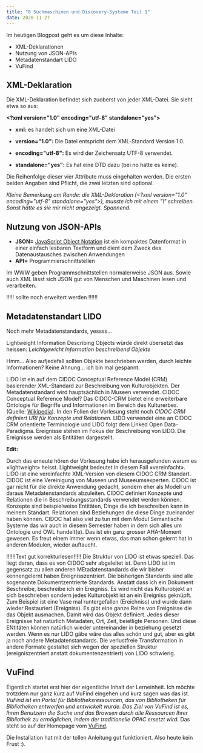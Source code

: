 ```yaml
---
title: "8 Suchmaschinen und Discovery-Systeme Teil 1"
date: 2020-11-27
---
```


Im heutigen Blogpost geht es um diese Inhalte:
* XML-Deklarationen
* Nutzung von JSON-APIs
* Metadatenstandart LIDO
* VuFind 




## XML-Deklaration

Die XML-Deklaration befindet sich zuoberst von jeder XML-Datei. Sie sieht etwa so aus:

**\<?xml version="1.0" encoding="utf-8" standalone="yes">**

* **xml:** es handelt sich um eine XML-Datei

* **version="1.0":** Die Datei entspricht dem XML-Standard Version 1.0.

* **encoding="utf-8":** Es wird der Zeichensatz UTF-8 verwendet.

* **standalone="yes":** Es hat eine DTD dazu (bei no hätte es keine).

Die Reihenfolge dieser vier Attribute muss eingehalten werden. Die ersten beiden Angaben sind Pflicht, die zwei letzten sind optional.

*Kleine Bemerkung am Rande: die XML-Deklaration (\<?xml version="1.0" encoding="utf-8" standalone="yes">), musste ich mit einem "\\" schreiben. Sonst hätte es sie mir nicht angezeigt. Spannend.*


## Nutzung von JSON-APIs

* **JSON=** [JavaScript Object Notation](https://de.wikipedia.org/wiki/JavaScript_Object_Notation) ist ein kompaktes Datenformat in einer einfach lesbaren Textform und dient dem Zweck des Datenaustausches zwischen Anwendungen 
*	**API=** Programmierschnittstellen

Im WWW geben Programmschnittstellen normalerweise JSON aus. Sowie auch XML lässt sich JSON gut von Menschen und Maschinen lesen und verarbeiten.






!!!!! sollte noch erweitert werden !!!!!!

## Metadatenstandart LIDO

Noch mehr Metadatenstandards, yessss…

Lightweight Information Describing Objects würde direkt übersetzt das heissen: *Leichtgewicht Information beschreibend Objekte*

Hmm… Also aufjedefall sollten Objekte beschrieben werden, durch leichte Informationen? Keine Ahnung… ich bin mal gespannt.

LIDO ist ein auf dem CIDOC Conceptual Reference Model (CRM) basierender XML-Standard zur Beschreibung von Kulturobjekten. Der Metadatenstandard wird hauptsächlich in Museen  verwendet.
CIDOC Conceptual Reference Model? Das CIDOC-CRM bietet eine erweiterbare Ontologie für Begriffe und Informationen im Bereich des Kulturerbes. (Quelle: [Wikipedia]( https://de.wikipedia.org/wiki/CIDOC_Conceptual_Reference_Model)). In den Folien der Vorlesung steht noch *CIDOC CRM definiert URI für Konzepte und Relationen.* 
LIDO verwendet eine an CIDOC CRM orientierte Terminologie und LIDO folgt dem Linked Open Data-Paradigma. 
Ereignisse stehen im Fokus der Beschreibung von LIDO. Die Ereignisse werden als Entitäten dargestellt. 

**Edit:**

Durch das erneute hören der Vorlesung habe ich herausgefunden warum es «lightweight» heisst. Lightweight bedeutet in diesem Fall «vereinfacht». LIDO ist eine vereinfachte XML-Version von diesem CIDOC CRM Standart. CIDOC ist eine Vereinigung von Museen und Museeumsexperten. CIDOC ist gar nicht für die direkte Anwendung gedacht, sondern eher als Modell um daraus Metadatenstandards abzuleiten. CIDOC definiert Konzepte und Relationen die in Beschreibungsstandards verwendet werden können. Konzepte sind beispielweise Entitäten, Dinge die ich beschreiben kann in meinem Standart. Relationen sind Beziehungen die diese Dinge zueinander haben können. CIDOC hat also viel zu tun mit dem Modul Semantische Systeme das wir auch in diesem Semester haben in dem sich alles um Ontologie und OWL handelt(e). Das ist ein ganz grosser AHA-Moment gewesen. Es freut einem immer wenn etwas, das man schon gelernt hat in anderen Modulen, wieder auftaucht. 

!!!!!!Text gut korrekturlesen!!!!!
Die Struktur von LIDO ist etwas speziell. Das liegt daran, dass es von CIDOC sehr abgeleitet ist. Denn LIDO ist im gegensatz zu allen anderen MEtadatenstandards die wir bisher kennengelernt haben Ereignisszentriert. Die bisherigen Standards sind alle sogenannte Dokumentzentrierte Standards. Anstatt dass ich ein Dokument Beschreibe, beschreibe ich ein Ereigniss. Es wird nicht das Kulturobjekt an sich beschrieben sondern jedes Kulturobjekt ist an ein Ereigniss geknüpft. Zum Beispiel ist eine Vase mal runtergefallen (Ereichniss) und wurde dann wieder Restauriert (Ereigniss). Es gibt eine ganze Reihe von Ereignisse die das Objekt ausmachen. Damit wird das Objekt definiert. Jedes dieser Ereignisse hat natürlich Metadaten, Ort, Zeit, beietligte Personen. Und diese ENtitäten können natürlich wieder untereinander in beziehung gesetzt werden.  Wenn es nur LIDO gäbe wäre das alles schön und gut, aber es gibt ja noch andere Metadatenstandards. Die verlustfreie Transformation in andere Formate gestaltet sich wegen der speziellen Struktur (ereigniszentriert anstatt dokumentenzentriert) von LIDO schwierig. 

## VuFind
Eigentlich startet erst hier der eigentliche Inhalt der Lerneinheit. Ich möchte trotzdem nur ganz kurz auf VuFind eingehen und kurz sagen was das ist. 
*VuFind ist ein Portal für Bibliotheksressourcen, das von Bibliotheken für Bibliotheken entworfen und entwickelt wurde. Das Ziel von VuFind ist es, Ihren Benutzern die Suche und das Browsen durch alle Ressourcen Ihrer Bibliothek zu ermöglichen, indem der traditionelle OPAC ersetzt wird.* Das steht so auf der Homepage vom [VuFind](https://vufind.org/vufind/).

Die Installation hat mit der tollen Anleitung gut funktioniert. Also heute kein Frust :).
